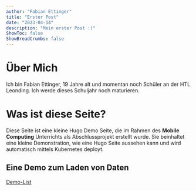 ```yaml
---
author: "Fabian Ettinger"
title: "Erster Post"
date: "2023-04-14"
description: "Mein erster Post :)"
ShowToc: false
ShowBreadCrumbs: false
---
```


# Über Mich
Ich bin Fabian Ettinger, 19 Jahre alt und momentan noch Schüler an der HTL Leonding. Ich werde dieses Schuljahr noch maturieren.

# Was ist diese Seite?
Diese Seite ist eine kleine Hugo Demo Seite, die im Rahmen des **Mobile Computing** Unterrichts als Abschlussprojekt erstellt wurde.
Sie beinhaltet eine kleine Demonstration, wie eine Hugo Seite aussehen kann und wird automatisch mittels Kubernetes deployt.

## Eine Demo zum Laden von Daten
[Demo-List](../test/)